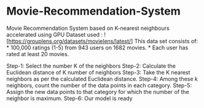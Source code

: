 # Movie-Recommendation-System

Movie Recommendation System based on K-nearest neighbours accelerated using GPU
Dataset used : ![https://grouplens.org/datasets/movielens/latest/]
This data set consists of:
	* 100,000 ratings (1-5) from 943 users on 1682 movies. 
	* Each user has rated at least 20 movies. 


Step-1: Select the number K of the neighbors
Step-2: Calculate the Euclidean distance of K number of neighbors
Step-3: Take the K nearest neighbors as per the calculated Euclidean distance.
Step-4: Among these k neighbors, count the number of the data points in each category.
Step-5: Assign the new data points to that category for which the number of the neighbor is maximum.
Step-6: Our model is ready